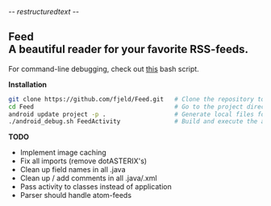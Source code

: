 -*- restructuredtext -*-

Feed<br>A beautiful reader for your favorite RSS-feeds.
-------------------------------------------------------------------------

For command-line debugging, check out <a href="https://gist.github.com/fjeld/9989959" target="_blank">this</a> bash script.

**Installation**
```sh
git clone https://github.com/fjeld/Feed.git   # Clone the repository to your computer
cd Feed                                       # Go to the project directory
android update project -p .                   # Generate local files for the project
./android_debug.sh FeedActivity               # Build and execute the app on your device
```

**TODO**
- Implement image caching
- Fix all imports (remove dotASTERIX's)
- Clean up field names in all .java
- Clean up / add comments in all .java/.xml
- Pass activity to classes instead of application
- Parser should handle atom-feeds